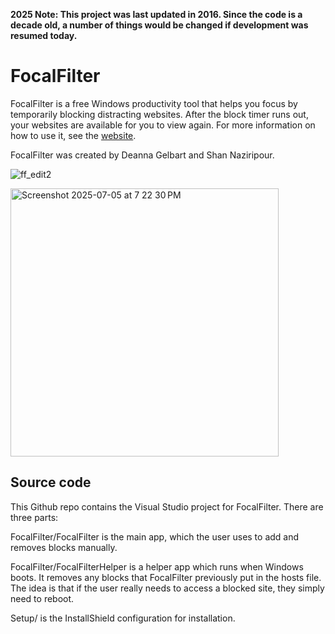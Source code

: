 **2025 Note: This project was last updated in 2016. Since the code is a decade old, a number of things would be changed if development was resumed today.**

# FocalFilter

FocalFilter is a free Windows productivity tool that helps you focus by temporarily blocking distracting websites. After the block timer runs out, your websites are available for you to view again.  For more information on how to use it, see the [website](https://focalfilter.com).  

FocalFilter was created by Deanna Gelbart and Shan Naziripour.

![ff_edit2](https://github.com/user-attachments/assets/cc710e5a-2888-4b9b-8541-0282c5c82d32)

<img width="429" alt="Screenshot 2025-07-05 at 7 22 30 PM" src="https://github.com/user-attachments/assets/c0a15a26-cf4a-47d0-9748-fa291f004c85" />


## Source code

This Github repo contains the Visual Studio project for FocalFilter. There are three parts:

FocalFilter/FocalFilter is the main app, which the user uses to add and removes blocks manually.

FocalFilter/FocalFilterHelper is a helper app which runs when Windows boots. It removes any blocks that FocalFilter previously put in the hosts file.  The idea is that if the user really needs to access a blocked site, they simply need to reboot.

Setup/ is the InstallShield configuration for installation.

